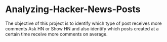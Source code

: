 # Analyzing-Hacker-News-Posts
The objective of this project is to identify which type of post receives more comments Ask HN or Show HN and also identify which posts created at a certain time receive more comments on average.
